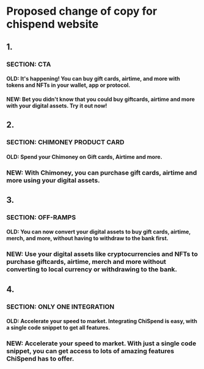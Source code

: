 # Proposed change of copy for chispend website

## 1.
### SECTION: CTA
#### OLD: It's happening! You can buy gift cards, airtime, and more with tokens and NFTs in your wallet, app or protocol.
#### NEW: Bet you didn't know that you could buy giftcards, airtime and more with your digital assets. Try it out now!

## 2.
### SECTION: CHIMONEY PRODUCT CARD
#### OLD: Spend your Chimoney on Gift cards, Airtime and more.
### NEW: With Chimoney, you can purchase gift cards, airtime and more using your digital assets.

## 3.
### SECTION: OFF-RAMPS
#### OLD: You can now convert your digital assets to buy gift cards, airtime, merch, and more, without having to withdraw to the bank first.
### NEW: Use your digital assets like cryptocurrencies and NFTs to purchase giftcards, airtime, merch and more without converting to local currency or withdrawing to the bank.

## 4.
### SECTION: ONLY ONE INTEGRATION
#### OLD: Accelerate your speed to market. Integrating ChiSpend is easy, with a single code snippet to get all features.
### NEW: Accelerate your speed to market. With just a single code snippet, you can get access to lots of amazing features ChiSpend has to offer.